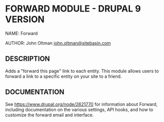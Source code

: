 # FORWARD MODULE - DRUPAL 9 VERSION

NAME:       Forward

AUTHOR:     John Oltman <john.oltman@sitebasin.com>


## DESCRIPTION

  Adds a "forward this page" link to each entity. This module allows users to
  forward a link to a specific entity on your site to a friend.


## DOCUMENTATION

  See <https://www.drupal.org/node/2621770> for information about Forward,
  including documentation on the various settings, API hooks, and how to
  customize the forward email and interface.
